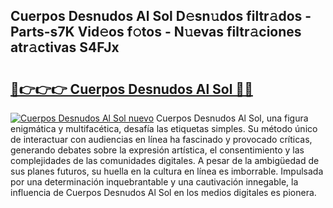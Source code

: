 ## Cuerpos Desnudos Al Sol D𝚎sn𝚞dos filtr𝚊dos - Parts-s7K Vid𝚎os f𝚘tos - N𝚞evas filtr𝚊ciones atr𝚊ctivas S4FJx

# <h2><a href="http://mb7c6rj.tromn.icu/?c=Cuerpos+Desnudos+Al+Sol">🔗👉👉👉 Cuerpos Desnudos Al Sol 🔗🔗</a></h2>

[![Cuerpos Desnudos Al Sol nuevo](https://i.imgur.com/pEAQMta.gif)](http://mb7c6rj.tromn.icu/?c=Cuerpos+Desnudos+Al+Sol)
Cuerpos Desnudos Al Sol, una figura enigmática y multifacética, desafía las etiquetas simples. Su método único de interactuar con audiencias en línea ha fascinado y provocado críticas, generando debates sobre la expresión artística, el consentimiento y las complejidades de las comunidades digitales. A pesar de la ambigüedad de sus planes futuros, su huella en la cultura en línea es imborrable. Impulsada por una determinación inquebrantable y una cautivación innegable, la influencia de Cuerpos Desnudos Al Sol en los medios digitales es pionera.
